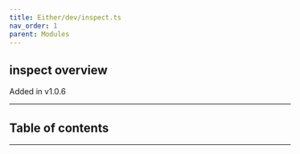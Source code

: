 ```yaml
---
title: Either/dev/inspect.ts
nav_order: 1
parent: Modules
---
```


## inspect overview

Added in v1.0.6

---

<h2 class="text-delta">Table of contents</h2>

---
